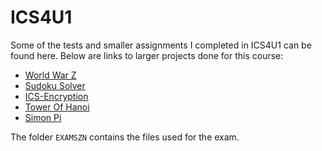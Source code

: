 # ICS4U1

Some of the tests and smaller assignments I completed in ICS4U1 can be found here. Below are links to larger projects done for this course:

- [World War Z](https://github.com/cam-rod/World-War-Z)
- [Sudoku Solver](https://github.com/cam-rod/sudoku-solver)
- [ICS-Encryption](https://github.com/cam-rod/ICS-Encryption)
- [Tower Of Hanoi](https://github.com/cam-rod/Tower-Of-Hanoi)
- [Simon Pi](https://github.com/cam-rod/simon-pi)

The folder ```EXAMSZN``` contains the files used for the exam.
